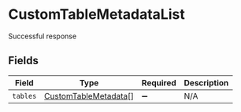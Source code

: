 # CustomTableMetadataList

Successful response


## Fields

| Field                                                               | Type                                                                | Required                                                            | Description                                                         |
| ------------------------------------------------------------------- | ------------------------------------------------------------------- | ------------------------------------------------------------------- | ------------------------------------------------------------------- |
| `tables`                                                            | [CustomTableMetadata](../../models/shared/customtablemetadata.md)[] | :heavy_minus_sign:                                                  | N/A                                                                 |